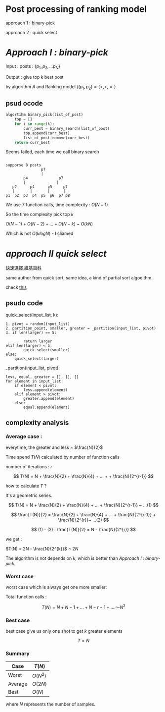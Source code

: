 # Post processing of ranking model

approach 1 : binary-pick

approach 2 : quick select

# *Approach I : binary-pick*

Input : posts : $\{p_1, p_2, ...p_N\}$ 

Output : give top $k$ best post 

by algorithm $A$ and Ranking model $f(p_1, p_2) = \{>, <, =\}$

## psud ocode

``` Python
algortihm binary_pick(list_of_post)
    top = []
    for i in range(k):
        curr_best = binary_search(list_of_post)
        top.append(curr_best)
        list_of_post.remove(curr_best)
    return curr_best
```

Seems failed, each time we call binary search

``` 

supporse 8 posts
                p7
                |
        p4              p7  
        |              |
   p2      p4      p5     p7
   |       |       |      |
p1  p2  p3  p4  p5  p6  p7 p8
```

We use 7 function calls, time complexity : $O(N-1)$

So the time complexity pick top $k$

$O(N-1) + O(N-2) + ... + O(N-k)$ ~ $O(kN)$

Which is not $O(klogN)$ - I cliamed

# *approach II quick select*

[快速選擇 維基百科](https://zh.m.wikipedia.org/zh-tw/%E5%BF%AB%E9%80%9F%E9%80%89%E6%8B%A9)

same author from quick sort, same idea, a kind of partial sort algoeithm.

check [this](https://www.itread01.com/content/1545039782.html)

## psudo code

quick_select(input_list, k):

    1. pivot = random(input_list)
    2. partition_point, smaller, greater = _partition(input_list, pivot)
    3. if len(larger) == 5:

            return larger
    elif len(larger) < 5:
            quick_select(smaller)
    else:
        quick_select(larger)

_partition(input_list, pivot):

    less, equal, greater = [], [], []
    for element in input_list:
        if element < pivot:
            less.append(element)
        elif element > pivot:
            greater.append(element)
        else:
            equal.append(element)

## complexity analysis

### Average case :

everytime, the greater and less ~ $\frac{N}{2}$

Time spend $T(N)$ calculated by number of function calls

number of iterations : $r$

$$
T(N) = N + \frac{N}{2} + \frac{N}{4} + ... + + \frac{N}{2^{r-1}}
$$

how to calculate $T$ ?

It's a geometric series.

$$
T(N) = N + \frac{N}{2} + \frac{N}{4} + ... +  \frac{N}{2^{r-1}} ~ ...(1)
$$

$$
\frac{T(N)}{2} = \frac{N}{2} + \frac{N}{4} + ... + \frac{N}{2^{r-1}} + \frac{N}{2^{r}}~ ...(2)
$$

$$
(1) - (2) : \frac{T(N)}{2} = N - \frac{N}{2^{r}}
$$

we get : 

$T(N) = 2N - \frac{N}{2^{k}}$ ~ $2N$

The algorithm is not depends on $k$, which is better than *Approach I : binary-pick*.

### Worst case

worst case which is always get one more smaller:

Total function calls :

$$
T(N) = N + N-1 + ... +  N-r-1 + .... ～ N^{2}
$$

### Best case 

best case give us only one shot to get $k$ greater elements

$$
T = N
$$

### Summary

| Case    | $T(N)$        |
|---------|------------|
| Worst   | $O(N^{2})$ |
| Average | $O(2N)$    |
| Best    | $O(N)$     |

where $N$ represents the number of samples.
